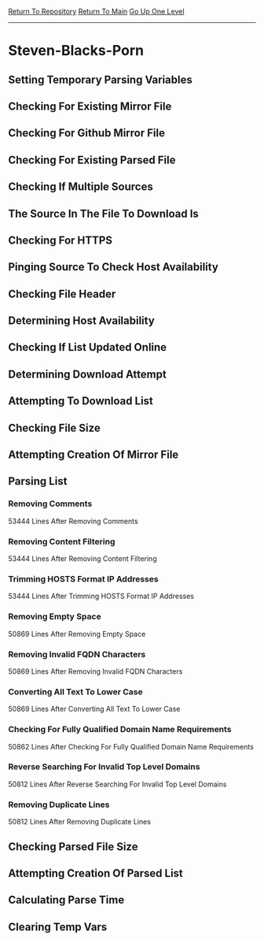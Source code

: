 [Return To Repository](https://github.com/deathbybandaid/piholeparser/)
[Return To Main](https://github.com/deathbybandaid/piholeparser/blob/master/RecentRunLogs/Mainlog.md)
[Go Up One Level](https://github.com/deathbybandaid/piholeparser/blob/master/RecentRunLogs/TopLevelScripts/30-Processing-Blacklists.md)
____________________________________
# Steven-Blacks-Porn
## Setting Temporary Parsing Variables
## Checking For Existing Mirror File
## Checking For Github Mirror File
## Checking For Existing Parsed File
## Checking If Multiple Sources
## The Source In The File To Download Is
## Checking For HTTPS
## Pinging Source To Check Host Availability
## Checking File Header
## Determining Host Availability
## Checking If List Updated Online
## Determining Download Attempt
## Attempting To Download List
## Checking File Size
## Attempting Creation Of Mirror File
## Parsing List
### Removing Comments
53444 Lines After Removing Comments
### Removing Content Filtering
53444 Lines After Removing Content Filtering
### Trimming HOSTS Format IP Addresses
53444 Lines After Trimming HOSTS Format IP Addresses
### Removing Empty Space
50869 Lines After Removing Empty Space
### Removing Invalid FQDN Characters
50869 Lines After Removing Invalid FQDN Characters
### Converting All Text To Lower Case
50869 Lines After Converting All Text To Lower Case
### Checking For Fully Qualified Domain Name Requirements
50862 Lines After Checking For Fully Qualified Domain Name Requirements
### Reverse Searching For Invalid Top Level Domains
50812 Lines After Reverse Searching For Invalid Top Level Domains
### Removing Duplicate Lines
50812 Lines After Removing Duplicate Lines
## Checking Parsed File Size
## Attempting Creation Of Parsed List
## Calculating Parse Time
## Clearing Temp Vars
